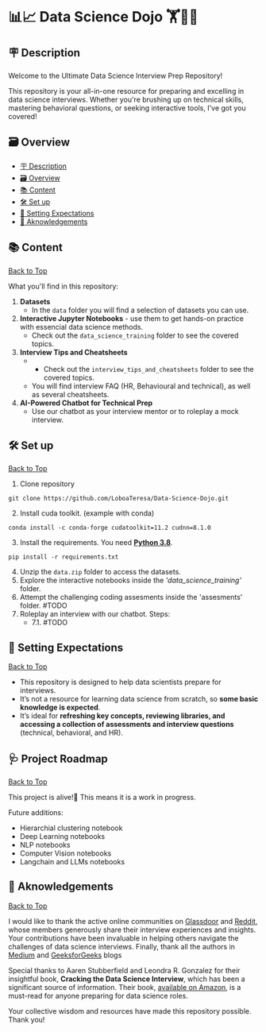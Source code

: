 # 📊📈 Data Science Dojo 🏋️👩‍🔬

## 🪧 Description

Welcome to the Ultimate Data Science Interview Prep Repository!

This repository is your all-in-one resource for preparing and excelling in data science interviews. Whether you're brushing up on technical skills, mastering behavioral questions, or seeking interactive tools, I've got you covered!

## 🗃️ Overview
  - [🪧 Description](#🪧-description)
  - [🗃️ Overview](#️🗃️-overview)
  - [📚 Content](#📚-content)
  - [🛠️ Set up](#🛠️-set-up)
  - [🎯 Setting Expectations](#🎯-setting-expectations)
  - [👥 Aknowledgements](#👥-aknowledgements)

## 📚 Content
[Back to Top](#📊📈-data-science-dojo-🏋️👩‍🔬)

What you'll find in this repository:
1. **Datasets**
    * In the `data` folder you will find a selection of datasets you can use.
2. **Interactive Jupyter Notebooks** - use them to get hands-on practice with essencial data science methods.
    * Check out the `data_science_training` folder to see the covered topics.
3. **Interview Tips and Cheatsheets**
    * * Check out the `interview_tips_and_cheatsheets` folder to see the covered topics.
    * You will find interview FAQ (HR, Behavioural and technical), as well as several cheatsheets.
4. **AI-Powered Chatbot for Technical Prep**
    * Use our chatbot as your interview mentor or to roleplay a mock interview.

## 🛠️ Set up
[Back to Top](#📊📈-data-science-dojo-🏋️👩‍🔬)
1. Clone repository
```
git clone https://github.com/LoboaTeresa/Data-Science-Dojo.git
```
2. Install cuda toolkit. (example with conda)
```
conda install -c conda-forge cudatoolkit=11.2 cudnn=8.1.0
```
3. Install the requirements. You need <ins>**Python 3.8**</ins>.
```
pip install -r requirements.txt
```
4. Unzip the `data.zip` folder to access the datasets.
5. Explore the interactive notebooks inside the *'data_science_training'* folder.
6. Attempt the challenging coding assesments inside the 'assesments' folder. #TODO
7. Roleplay an interview with our chatbot. Steps:
    * 7.1. #TODO

## 🎯 Setting Expectations
[Back to Top](#📊📈-data-science-dojo-🏋️👩‍🔬)

* This repository is designed to help data scientists prepare for interviews.
* It’s not a resource for learning data science from scratch, so **some basic knowledge is expected**.
* It’s ideal for **refreshing key concepts, reviewing libraries, and accessing a collection of assessments and interview questions** (technical, behavioral, and HR).


## 🩺 Project Roadmap
[Back to Top](#📊📈-data-science-dojo-🏋️👩‍🔬)

This project is alive!🧟 This means it is a work in progress.

Future additions:
* Hierarchial clustering notebook
* Deep Learning notebooks
* NLP notebooks
* Computer Vision notebooks
* Langchain and LLMs notebooks

## 👥 Aknowledgements
[Back to Top](#📊📈-data-science-dojo-🏋️👩‍🔬)

I would like to thank the active online communities on [Glassdoor](https://www.glassdoor.com/Community/search/conversations?query=data+science+interviews&source=index&sort=RELEVANT) and [Reddit](https://www.reddit.com/r/datascience/comments/1en7t9g/data_science_interviews_these_days/), whose members generously share their interview experiences and insights. Your contributions have been invaluable in helping others navigate the challenges of data science interviews. Finally, thank all the authors in [Medium](https://medium.com/) and [GeeksforGeeks](https://www.geeksforgeeks.org) blogs

Special thanks to Aaren Stubberfield and Leondra R. Gonzalez for their insightful book, **Cracking the Data Science Interview**, which has been a significant source of information. Their book, [available on Amazon](https://a.co/d/65QB7Iw), is a must-read for anyone preparing for data science roles.

Your collective wisdom and resources have made this repository possible. Thank you!
